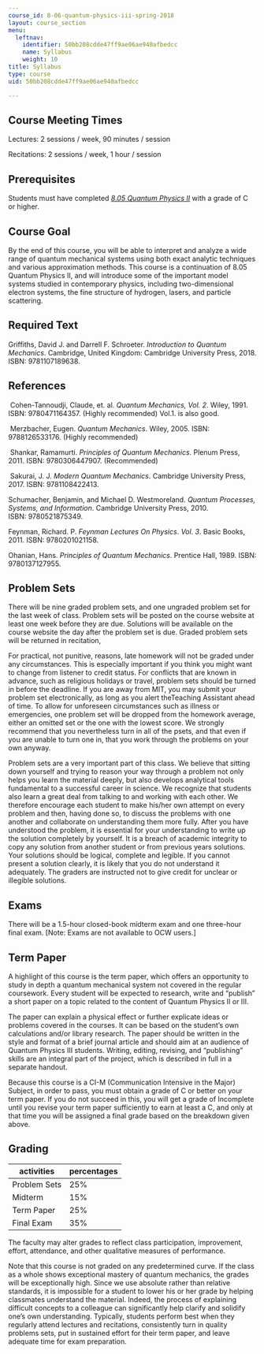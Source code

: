 ```yaml
---
course_id: 8-06-quantum-physics-iii-spring-2018
layout: course_section
menu:
  leftnav:
    identifier: 50bb208cdde47ff9ae06ae940afbedcc
    name: Syllabus
    weight: 10
title: Syllabus
type: course
uid: 50bb208cdde47ff9ae06ae940afbedcc

---
```


Course Meeting Times
--------------------

Lectures: 2 sessions / week, 90 minutes / session

Recitations: 2 sessions / week, 1 hour / session

Prerequisites
-------------

Students must have completed [_8.05 Quantum Physics II_](/courses/8-05-quantum-physics-ii-fall-2013) with a grade of C or higher.

Course Goal
-----------

By the end of this course, you will be able to interpret and analyze a wide range of quantum mechanical systems using both exact analytic techniques and various approximation methods. This course is a continuation of 8.05 Quantum Physics II, and will introduce some of the important model systems studied in contemporary physics, including two-dimensional electron systems, the fine structure of hydrogen, lasers, and particle scattering.

Required Text
-------------

Griffiths, David J. and Darrell F. Schroeter. _Introduction to Quantum Mechanics_. Cambridge, United Kingdom: Cambridge University Press, 2018. ISBN: 9781107189638.

References
----------

 Cohen-Tannoudji, Claude, et. al. _Quantum Mechanics, Vol. 2_. Wiley, 1991. ISBN: 9780471164357. (Highly recommended) Vol.1. is also good.

 Merzbacher, Eugen. _Quantum Mechanics_. Wiley, 2005. ISBN: 9788126533176. (Highly recommended)

 Shankar, Ramamurti. _Principles of Quantum Mechanics_. Plenum Press, 2011. ISBN: 9780306447907. (Recommended)

 Sakurai, J. J. _Modern Quantum Mechanics_. Cambridge University Press, 2017. ISBN: 9781108422413.

Schumacher, Benjamin, and Michael D. Westmoreland. _Quantum Processes, Systems, and Information_. Cambridge University Press, 2010. ISBN: 9780521875349.

Feynman, Richard. P. _Feynman Lectures On Physics_. _Vol. 3_. Basic Books, 2011. ISBN: 9780201021158.

Ohanian, Hans. _Principles of Quantum Mechanics_. Prentice Hall, 1989. ISBN: 9780137127955.

Problem Sets
------------

There will be nine graded problem sets, and one ungraded problem set for the last week of class. Problem sets will be posted on the course website at least one week before they are due. Solutions will be available on the course website the day after the problem set is due. Graded problem sets will be returned in recitation,

For practical, not punitive, reasons, late homework will not be graded under any circumstances. This is especially important if you think you might want to change from listener to credit status. For conflicts that are known in advance, such as religious holidays or travel, problem sets should be turned in before the deadline. If you are away from MIT, you may submit your problem set electronically, as long as you alert theTeaching Assistant ahead of time. To allow for unforeseen circumstances such as illness or emergencies, one problem set will be dropped from the homework average, either an omitted set or the one with the lowest score. We strongly recommend that you nevertheless turn in all of the psets, and that even if you are unable to turn one in, that you work through the problems on your own anyway.

Problem sets are a very important part of this class. We believe that sitting down yourself and trying to reason your way through a problem not only helps you learn the material deeply, but also develops analytical tools fundamental to a successful career in science. We recognize that students also learn a great deal from talking to and working with each other. We therefore encourage each student to make his/her own attempt on every problem and then, having done so, to discuss the problems with one another and collaborate on understanding them more fully. After you have understood the problem, it is essential for your understanding to write up the solution completely by yourself. It is a breach of academic integrity to copy any solution from another student or from previous years solutions. Your solutions should be logical, complete and legible. If you cannot present a solution clearly, it is likely that you do not understand it adequately. The graders are instructed not to give credit for unclear or illegible solutions.

Exams
-----

There will be a 1.5-hour closed-book midterm exam and one three-hour final exam. \[Note: Exams are not available to OCW users.\]

Term Paper
----------

A highlight of this course is the term paper, which offers an opportunity to study in depth a quantum mechanical system not covered in the regular coursework. Every student will be expected to research, write and “publish” a short paper on a topic related to the content of Quantum Physics II or III.

The paper can explain a physical effect or further explicate ideas or problems covered in the courses. It can be based on the student’s own calculations and/or library research. The paper should be written in the style and format of a brief journal article and should aim at an audience of Quantum Physics III students. Writing, editing, revising, and “publishing” skills are an integral part of the project, which is described in full in a separate handout.

Because this course is a CI-M (Communication Intensive in the Major) Subject, in order to pass, you must obtain a grade of C or better on your term paper. If you do not succeed in this, you will get a grade of Incomplete until you revise your term paper sufficiently to earn at least a C, and only at that time you will be assigned a final grade based on the breakdown given above.

Grading
-------

| activities | percentages |
| --- | --- |
| Problem Sets | 25% |
| Midterm | 15% |
| Term Paper | 25% |
| Final Exam | 35% 

The faculty may alter grades to reflect class participation, improvement, effort, attendance, and other qualitative measures of performance.

Note that this course is not graded on any predetermined curve. If the class as a whole shows exceptional mastery of quantum mechanics, the grades will be exceptionally high. Since we use absolute rather than relative standards, it is impossible for a student to lower his or her grade by helping classmates understand the material. Indeed, the process of explaining difficult concepts to a colleague can significantly help clarify and solidify one’s own understanding. Typically, students perform best when they regularly attend lectures and recitations, consistently turn in quality problems sets, put in sustained effort for their term paper, and leave adequate time for exam preparation.